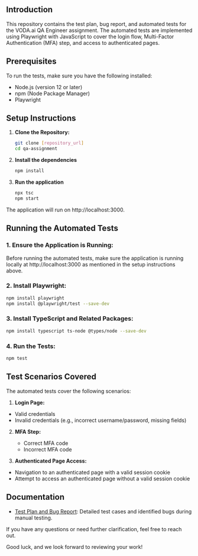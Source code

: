 ## Introduction

This repository contains the test plan, bug report, and automated tests for the VODA.ai QA Engineer assignment. The automated tests are implemented using Playwright with JavaScript to cover the login flow, Multi-Factor Authentication (MFA) step, and access to authenticated pages.

## Prerequisites

To run the tests, make sure you have the following installed:
  - Node.js (version 12 or later)
  - npm (Node Package Manager)
  - Playwright

## Setup Instructions

1. **Clone the Repository:**
   ```bash
   git clone [repository_url]
   cd qa-assignment
   ```
2. **Install the dependencies**
   ```bash
   npm install
   ```
3. **Run the application**
   ```bash
   npx tsc
   npm start
   ```
The application will run on http://localhost:3000.

## Running the Automated Tests

### 1. Ensure the Application is Running:
Before running the automated tests, make sure the application is running locally at http://localhost:3000 as mentioned in the setup instructions above.

### 2. Install Playwright:
   ```bash
   npm install playwright
   npm install @playwright/test --save-dev
   ```
### 3. Install TypeScript and Related Packages:
   ```bash
   npm install typescript ts-node @types/node --save-dev
   ```
### 4. Run the Tests:
   ```bash
   npm test
   ```
## Test Scenarios Covered

The automated tests cover the following scenarios:

1. **Login Page:**

  - Valid credentials
  - Invalid credentials (e.g., incorrect username/password, missing fields)

2. **MFA Step:**

   - Correct MFA code
   - Incorrect MFA code

4. **Authenticated Page Access:**

  - Navigation to an authenticated page with a valid session cookie
  - Attempt to access an authenticated page without a valid session cookie

## Documentation

- [Test Plan and Bug Report](docs/Test%20Plan.pdf): Detailed test cases and identified bugs during manual testing.

If you have any questions or need further clarification, feel free to reach out.

Good luck, and we look forward to reviewing your work!
